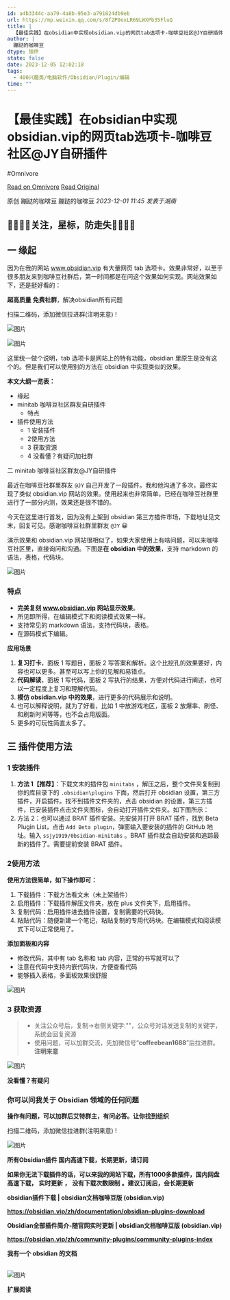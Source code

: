 ```yaml
---
id: a4b3344c-aa79-4a8b-95e3-a791824db9eb
url: https://mp.weixin.qq.com/s/8f2P0oxLR69LWXPb35FluQ
title: |
  【最佳实践】在obsidian中实现obsidian.vip的网页tab选项卡-咖啡豆社区@JY自研插件
author: |
  蹦跶的咖啡豆
dtype: 插件
state: false
date: 2023-12-05 12:02:18
tags:
  - 400兴趣类/电脑软件/Obsidian/Plugin/编辑
time: ""
---
```



# 【最佳实践】在obsidian中实现obsidian.vip的网页tab选项卡-咖啡豆社区@JY自研插件
#Omnivore

[Read on Omnivore](https://omnivore.app/me/https-mp-weixin-qq-com-s-8-f-2-p-0-ox-lr-69-lwx-pb-35-flu-q-18c3823f779)
[Read Original](https://mp.weixin.qq.com/s/8f2P0oxLR69LWXPb35FluQ)

原创 蹦跶的咖啡豆  蹦跶的咖啡豆 _2023-12-01 11:45_ _发表于湖南_ 

## 🙆‍♂️🙇‍♀️关注，星标，防走失💇‍♀️💆‍♂️

## 一 缘起

因为在我的网站 www.obsidian.vip 有大量网页 tab 选项卡。效果非常好，以至于很多朋友来到咖啡豆社群后，第一时间都是在问这个效果如何实现。网站效果如下，还是挺好看的：

**超高质量** **免费社群**，解决obsidian所有问题

扫描二维码，添加微信拉进群(注明来意) !

![图片](https://proxy-prod.omnivore-image-cache.app/126x0,s0pFNKX81mSYbbPx9wa8xo-IWkednnZa2DIKG795hMqw/https://mmbiz.qpic.cn/mmbiz_jpg/I4jplPncegpeK7Ip3bbHKaSianGZiaMg1nAfZ15Kun6CgfQW29ZYFtaOMlRibXfhaKfo8GfKBXibVx27vlDQzrz8iaQ/640?wx_fmt=jpeg&wxfrom=5&wx_lazy=1&wx_co=1)

![图片](https://proxy-prod.omnivore-image-cache.app/0x0,smto5IzzzqddMsrVptZsjpTvuGLgxcJ5K1e6uiWZ2IH8/https://mmbiz.qpic.cn/mmbiz_png/I4jplPncegpzOeHfibVJG1UpLJs494TxIEwvGicic45eibgWLWoYhprnla01XwXyHxmAztfNEiaykg78TVJuvOxCicSQ/640?wx_fmt=png&from=appmsg)

这里统一做个说明，tab 选项卡是网站上的特有功能，obsidian 里原生是没有这个的。但是我们可以使用别的方法在 obsidian 中实现类似的效果。

**本文大纲一览表：**

* 缘起
* minitab 咖啡豆社区群友自研插件
   * 特点
* 插件使用方法
   * 1 安装插件
   * 2使用方法
   * 3 获取资源
   * 4 没看懂？有疑问加社群

二 minitab 咖啡豆社区群友@JY自研插件

最近在咖啡豆社群里群友 `@JY` 自己开发了一段插件。我和他沟通了多次，最终实现了类似 obsidian.vip 网站的效果。使用起来也非常简单，已经在咖啡豆社群里进行了一部分内测，效果还是很不错的。

今天在这里进行首发，因为没有上架到 obsidian 第三方插件市场，下载地址见文末，回复可见。感谢咖啡豆社群里群友 `@JY` 😀

演示效果和 obsidian.vip 网站很相似了，如果大家使用上有啥问题，可以来咖啡豆社区里，直接询问和沟通。下图是**在 obsidian 中的效果**，支持 markdown 的语法，表格，代码块。

![图片](https://proxy-prod.omnivore-image-cache.app/0x0,savZSIKCAuI5f9QdgTv0iOkQEhdKuMHzS_YzzZys2A_o/https://mmbiz.qpic.cn/mmbiz_gif/I4jplPncegpzOeHfibVJG1UpLJs494TxIsdia6pOmpYG8a0QvTUvGIGyybENsgP4ia6xzmpy11OUB7VV8fwVDnl7w/640?wx_fmt=gif&from=appmsg)

### 特点

* **完美复刻 www.obsidian.vip 网站显示效果**。
* 所见即所得，在编辑模式下和阅读模式效果一样。
* 支持常见的 markdown 语法，支持代码块，表格。
* 在源码模式下编辑。

**应用场景**

1. **复习打卡**，面板 1 写题目，面板 2 写答案和解析。这个比挖孔的效果要好，内容也可以更多。甚至可以写上你的见解和易错点。
2. **代码解读**，面板 1 写代码，面板 2 写执行的结果，方便对代码进行阐述，也可以一定程度上复习和理解代码。
3. **模仿 obsidian.vip 中的效果**，进行更多的代码展示和说明。
4. 也可以解释说明，就为了好看，比如 1 中放游戏地区，面板 2 放爆率、刷怪、和刷新时间等等，也不会占用版面。
5. 更多的可玩性简直太多了。

## 三 插件使用方法

### 1 安装插件

   1. **方法 1【推荐】**：下载文末的插件包 `minitabs` ，解压之后，整个文件夹复制到你的库目录下的 `.obsidian\plugins` 下面，然后打开 obsidian 设置，第三方插件，开启插件。找不到插件文件夹的，点击 obsidian 的设置，第三方插件，已安装插件点击文件夹图标，会自动打开插件文件夹。如下图所示：
   2. 方法 2：也可以通过 BRAT 插件安装。先安装并打开 BRAT 插件，找到 Beta Plugin List，点击 `Add Beta plugin`，弹窗输入要安装的插件的 GitHub 地址。输入 `ssjy1919/0bsidian-minitabs` 。BRAT 插件就会自动安装和追踪最新的插件了。需要提前安装 BRAT 插件。

### 2使用方法

**使用方法很简单，如下操作即可：**

1. 下载插件：下载方法看文末（未上架插件）
2. 启用插件：下载插件解压文件夹，放在 plus 文件夹下，启用插件。
3. 复制代码：启用插件进去插件设置，复制需要的代码快。
4. 粘贴代码：随便新建一个笔记，粘贴复制的专用代码块。在编辑模式和阅读模式下可以正常使用了。

**添加面板和内容**

* 修改代码，其中有 tab 名称和 tab 内容，正常的书写就可以了
* 注意在代码中支持内嵌代码块，方便查看代码
* 能够插入表格，多面板效果很舒服

![图片](https://proxy-prod.omnivore-image-cache.app/0x0,swG88IqeU0ju4s4yzZWV-OkxTabvAebpm-d3NE4l6VBw/https://mmbiz.qpic.cn/mmbiz_png/I4jplPncegpzOeHfibVJG1UpLJs494TxIl9gVIq65A7sbsBwlwdZo5ib53Qib2uZ5O6hvNOd7z5HaeiboFOE2IZ8Ng/640?wx_fmt=png&from=appmsg)  

### 3 获取资源

> * 关注公众号后，复制→右侧关键字:""，公众号对话发送复制的关键字，系统会回复资源
> * 使用问题，可以加群交流，先加微信号“**coffeebean1688**”后拉进群。**注明来意**

![图片](https://proxy-prod.omnivore-image-cache.app/0x0,sriUZDwHboZfucCXvgOEXHC50ep0C0H4McRRgyXx3yXg/https://mmbiz.qpic.cn/mmbiz_gif/6HUbSrbQwPIWUo2HgOuTm7vv4gibpQhlPFTeS9d56WG8uGdyWL8UY6S5mMHoGASEb2RH3c3CYibyib6gCCOGhfu1w/640?wxfrom=5&wx_lazy=1&wx_fmt=gif)

**没看懂？有疑问**

### **你可以问我关于** **Obsidian** **领域的任何问题**

**操作有问题，可以加群后艾特群主，有问必答。让你找到组织**

扫描二维码，添加微信拉进群(注明来意) !

![图片](https://proxy-prod.omnivore-image-cache.app/126x0,s0pFNKX81mSYbbPx9wa8xo-IWkednnZa2DIKG795hMqw/https://mmbiz.qpic.cn/mmbiz_jpg/I4jplPncegpeK7Ip3bbHKaSianGZiaMg1nAfZ15Kun6CgfQW29ZYFtaOMlRibXfhaKfo8GfKBXibVx27vlDQzrz8iaQ/640?wx_fmt=jpeg&wxfrom=5&wx_lazy=1&wx_co=1)

**所有Obsidian插件 国内高速下载，长期更新，请订阅**

**如果你无法下载插件的话，可以来我的网站下载，所有1000多款插件，国内网盘高速下载，** **实时更新** **，** **没有下载次数限制** **。建议订阅后，会长期更新** 

**obsidian插件下载 | obsidian文档咖啡豆版 (obsidian.vip)**

**https://obsidian.vip/zh/documentation/obsidian-plugins-download**

**Obsidian全部插件简介-随官网实时更新 | obsidian文档咖啡豆版 (obsidian.vip)**

**https://obsidian.vip/zh/community-plugins/community-plugins-index**

**我有一个 obsidian 的文档**

## 

![图片](https://proxy-prod.omnivore-image-cache.app/0x0,sriUZDwHboZfucCXvgOEXHC50ep0C0H4McRRgyXx3yXg/https://mmbiz.qpic.cn/mmbiz_gif/6HUbSrbQwPIWUo2HgOuTm7vv4gibpQhlPFTeS9d56WG8uGdyWL8UY6S5mMHoGASEb2RH3c3CYibyib6gCCOGhfu1w/640?wxfrom=5&wx_lazy=1&wx_fmt=gif)

**扩展阅读**



